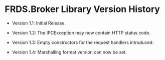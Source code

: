 FRDS.Broker Library Version History
====

  * Version 1.1: Initial Release.
  
  * Version 1.2: The IPCException may now contain HTTP status code.
  
  * Version 1.3: Empty constructors for the request handlers introduced.

  * Version 1.4: Marshalling format version can now be set.
